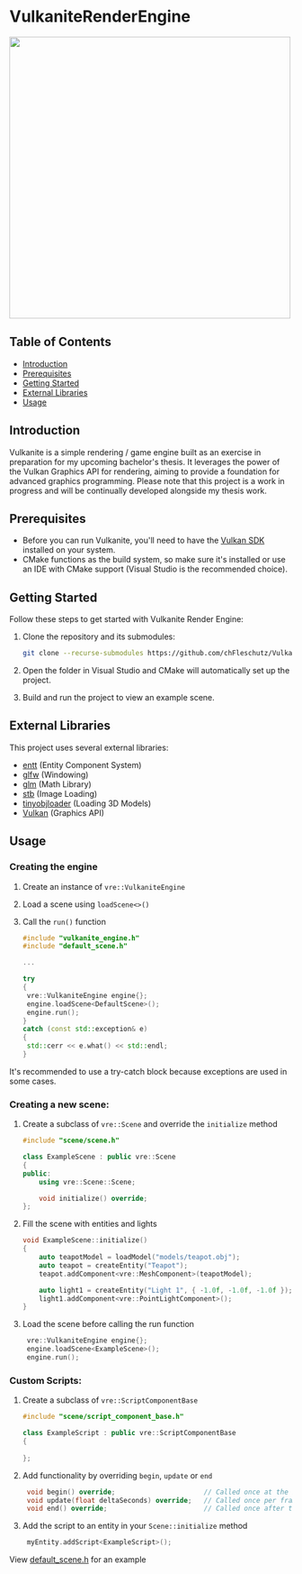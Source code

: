 # VulkaniteRenderEngine

<img src="https://upload.wikimedia.org/wikipedia/commons/3/30/Vulkan.svg" width="500"/>

## Table of Contents

- [Introduction](#introduction)
- [Prerequisites](#prerequisites)
- [Getting Started](#getting-started)
- [External Libraries](#external-libraries)
- [Usage](#usage)

## Introduction <a name="introduction"></a>

Vulkanite is a simple rendering / game engine built as an exercise in preparation for my upcoming bachelor's thesis. It leverages the power of the Vulkan Graphics API for rendering, aiming to provide a foundation for advanced graphics programming. Please note that this project is a work in progress and will be continually developed alongside my thesis work.

## Prerequisites <a name="prerequisites"></a>

- Before you can run Vulkanite, you'll need to have the [Vulkan SDK](https://vulkan.lunarg.com/) installed on your system.
- CMake functions as the build system, so make sure it's installed or use an IDE with CMake support (Visual Studio is the recommended choice).

## Getting Started <a name="getting-started"></a>

Follow these steps to get started with Vulkanite Render Engine:

1. Clone the repository and its submodules:

    ```bash
    git clone --recurse-submodules https://github.com/chFleschutz/VulkaniteRenderEngine.git
    ```

2. Open the folder in Visual Studio and CMake will automatically set up the project.

4. Build and run the project to view an example scene.

## External Libraries <a name="external-libraries"></a>

This project uses several external libraries:

- [entt](https://github.com/skypjack/entt) 				(Entity Component System)
- [glfw](https://github.com/glfw/glfw) 					(Windowing)
- [glm](https://github.com/g-truc/glm) 					(Math Library)
- [stb](https://github.com/nothings/stb) 				(Image Loading)
- [tinyobjloader](https://github.com/tinyobjloader/tinyobjloader) 	(Loading 3D Models)
- [Vulkan](https://www.vulkan.org/) 					(Graphics API)

## Usage <a name="usage"></a>


### Creating the engine 

1. Create an instance of `vre::VulkaniteEngine` 

2. Load a scene using `loadScene<>()`
   
3. Call the `run()` function

   ```cpp
   #include "vulkanite_engine.h"
   #include "default_scene.h"

   ...

   try
   {
   	vre::VulkaniteEngine engine{};
   	engine.loadScene<DefaultScene>();
   	engine.run();
   }
   catch (const std::exception& e)
   {
   	std::cerr << e.what() << std::endl;
   }
   ```
It's recommended to use a try-catch block because exceptions are used in some cases.

### Creating a new scene:

1.  Create a subclass of `vre::Scene` and override the `initialize` method
   
    ```cpp
    #include "scene/scene.h"

    class ExampleScene : public vre::Scene
    {
    public:
    	using vre::Scene::Scene;
    
    	void initialize() override;
    };
    ```
    
5.  Fill the scene with entities and lights
   
    ```cpp
    void ExampleScene::initialize()
    {
    	auto teapotModel = loadModel("models/teapot.obj");
    	auto teapot = createEntity("Teapot");
    	teapot.addComponent<vre::MeshComponent>(teapotModel);

    	auto light1 = createEntity("Light 1", { -1.0f, -1.0f, -1.0f });
    	light1.addComponent<vre::PointLightComponent>();
    }
    ```
    
7. Load the scene before calling the run function
   
   ```cpp
    vre::VulkaniteEngine engine{};
    engine.loadScene<ExampleScene>();
    engine.run();
   ```

### Custom Scripts:

1. Create a subclass of `vre::ScriptComponentBase`

   ```cpp
   #include "scene/script_component_base.h"
   
   class ExampleScript : public vre::ScriptComponentBase
   {
    
   };
   ```

3. Add functionality by overriding `begin`, `update` or `end`

   ```cpp
	void begin() override;                      // Called once at the beginning
	void update(float deltaSeconds) override;   // Called once per frame 
	void end() override;                        // Called once after the last frame
   ```
   
4. Add the script to an entity in your `Scene::initialize` method

   ```cpp
    myEntity.addScript<ExampleScript>();
   ```

View [default_scene.h](src/scene/default_scene.h) for an example

